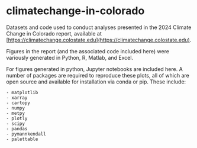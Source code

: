 # climatechange-in-colorado
Datasets and code used to conduct analyses presented in the 2024 Climate Change in Colorado report, available at [https://climatechange.colostate.edu](https://climatechange.colostate.edu).

Figures in the report (and the associated code included here) were variously generated in Python, R, Matlab, and Excel. 

For figures generated in python, Jupyter notebooks are included here. A number of packages are required to reproduce these plots, all of which are open source and available for installation via conda or pip. These include:

```
- matplotlib
- xarray
- cartopy
- numpy
- metpy
- plotly
- scipy
- pandas
- pymannkendall
- palettable
```
